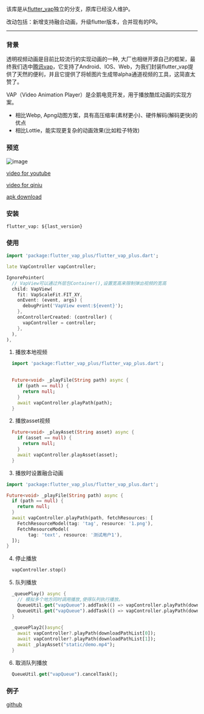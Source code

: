 
该库是从[flutter_vap](https://pub.dev/packages/flutter_vap)独立的分支，原库已经没人维护。

改动包括：新增支持融合动画，升级flutter版本，合并现有的PR。

---
### 背景
透明视频动画是目前比较流行的实现动画的一种, 大厂也相继开源自己的框架，最终我们选中[腾讯vap](https://github.com/Tencent/vap)，它支持了Android、IOS、Web，为我们封装flutter_vap提供了天然的便利，并且它提供了将帧图片生成带alpha通道视频的工具，这简直太赞了。


VAP（Video Animation Player）是企鹅电竞开发，用于播放酷炫动画的实现方案。
- 相比Webp, Apng动图方案，具有高压缩率(素材更小)、硬件解码(解码更快)的优点
- 相比Lottie，能实现更复杂的动画效果(比如粒子特效)

### 预览
![image](http://file.jinxianyun.com/flutter_vap.gif)

[video for youtube](https://youtu.be/OCLkFhcYqwA)

[video for qiniu](http://file.jinxianyun.com/flutter_vap.mp4)

[apk download](http://file.jinxianyun.com/flutter_vap.apk)

### 安装
```
flutter_vap: ${last_version}
```

### 使用
```dart
import 'package:flutter_vap_plus/flutter_vap_plus.dart';

late VapController vapController;

IgnorePointer(
  // VapView可以通过外层包Container(),设置宽高来限制弹出视频的宽高
  child: VapView(
    fit: VapScaleFit.FIT_XY,
    onEvent: (event, args) {
      debugPrint('VapView event:${event}');
    },
    onControllerCreated: (controller) {
      vapController = controller;
    },
  ),
),
```

1. 播放本地视频
```dart
  import 'package:flutter_vap_plus/flutter_vap_plus.dart';

  
  Future<void> _playFile(String path) async {
    if (path == null) {
      return null;
    }
    await vapController.playPath(path);
  }
```

2. 播放asset视频
```dart
  Future<void> _playAsset(String asset) async {
    if (asset == null) {
      return null;
    }
    await vapController.playAsset(asset);
  }
```

3. 播放时设置融合动画
```dart
import 'package:flutter_vap_plus/flutter_vap_plus.dart';

Future<void> _playFile(String path) async {
  if (path == null) {
    return null;
  }
  await vapController.playPath(path, fetchResources: [
    FetchResourceModel(tag: 'tag', resource: '1.png'),
    FetchResourceModel(
        tag: 'text', resource: '测试用户1'),
  ]);
}
```

4. 停止播放
```dart
  vapController.stop()
```

5. 队列播放
```dart
  _queuePlay() async {
    // 模拟多个地方同时调用播放,使得队列执行播放。
    QueueUtil.get("vapQueue").addTask(() => vapController.playPath(downloadPathList[0]));
    QueueUtil.get("vapQueue").addTask(() => vapController.playPath(downloadPathList[1]));
  }
  
  _queuePlay2()async{
    await vapController?.playPath(downloadPathList[0]);
    await vapController?.playPath(downloadPathList[1]);
    await _playAsset("static/demo.mp4");
  }
```

6. 取消队列播放
```dart
  QueueUtil.get("vapQueue").cancelTask();
```

### 例子
[github](https://github.com/Astra1427/flutter_vap_plus/blob/main/example/lib/main.dart)
